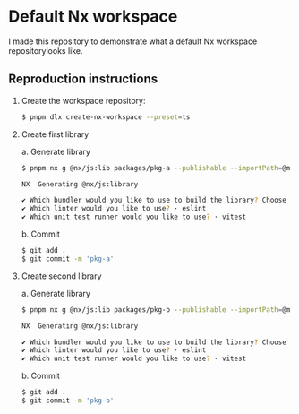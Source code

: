# Default Nx workspace

I made this repository to demonstrate what a default Nx workspace repositorylooks like.

## Reproduction instructions
1. Create the workspace repository:

    ```sh
    $ pnpm dlx create-nx-workspace --preset=ts
    ```

2. Create first library

    a. Generate library

    ```sh
    $ pnpm nx g @nx/js:lib packages/pkg-a --publishable --importPath=@my-org/pkg-a

    NX  Generating @nx/js:library

    ✔ Which bundler would you like to use to build the library? Choose 'none' to skip build setup. · tsc
    ✔ Which linter would you like to use? · eslint
    ✔ Which unit test runner would you like to use? · vitest
    ```

    b. Commit

    ```sh
    $ git add .
    $ git commit -m 'pkg-a'
    ```

3. Create second library

    a. Generate library

    ```sh
    $ pnpm nx g @nx/js:lib packages/pkg-b --publishable --importPath=@my-org/pkg-b

    NX  Generating @nx/js:library

    ✔ Which bundler would you like to use to build the library? Choose 'none' to skip build setup. · vite
    ✔ Which linter would you like to use? · eslint
    ✔ Which unit test runner would you like to use? · vitest
    ```

    b. Commit

    ```sh
    $ git add .
    $ git commit -m 'pkg-b'
    ```
